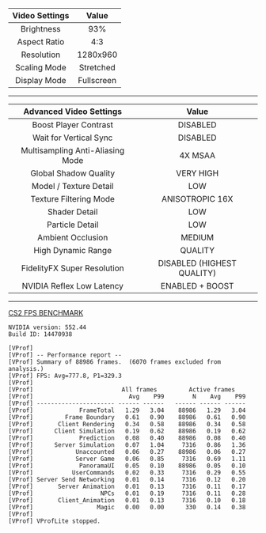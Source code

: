 | Video Settings | Value |
| :---: | :-: |
| Brightness | 93% |
| Aspect Ratio | 4:3 |
| Resolution | 1280x960 |
| Scaling Mode | Stretched |
| Display Mode | Fullscreen |

---

| Advanced Video Settings | Value |
| :---: | :-: |
| Boost Player Contrast | DISABLED |
| Wait for Vertical Sync | DISABLED |
| Multisampling Anti-Aliasing Mode | 4X MSAA |
| Global Shadow Quality | VERY HIGH |
| Model / Texture Detail | LOW |
| Texture Filtering Mode | ANISOTROPIC 16X |
| Shader Detail | LOW |
| Particle Detail | LOW |
| Ambient Occlusion | MEDIUM |
| High Dynamic Range | QUALITY |
| FidelityFX Super Resolution | DISABLED (HIGHEST QUALITY) |
| NVIDIA Reflex Low Latency | ENABLED + BOOST |

---
[CS2 FPS BENCHMARK](https://steamcommunity.com/sharedfiles/filedetails/?id=3240880604)  

```
NVIDIA version: 552.44  
Build ID: 14470938

[VProf] 
[VProf] -- Performance report --
[VProf] Summary of 88986 frames.  (6070 frames excluded from analysis.)
[VProf] FPS: Avg=777.8, P1=329.3
[VProf] 
[VProf]                         All frames         Active frames   
[VProf]                           Avg    P99        N    Avg    P99
[VProf] ---------------------- ------ ------   ------ ------ ------
[VProf]             FrameTotal   1.29   3.04    88986   1.29   3.04
[VProf]         Frame Boundary   0.61   0.90    88986   0.61   0.90
[VProf]       Client Rendering   0.34   0.58    88986   0.34   0.58
[VProf]      Client Simulation   0.19   0.62    88986   0.19   0.62
[VProf]             Prediction   0.08   0.40    88986   0.08   0.40
[VProf]      Server Simulation   0.07   1.04     7316   0.86   1.36
[VProf]            Unaccounted   0.06   0.27    88986   0.06   0.27
[VProf]            Server Game   0.06   0.85     7316   0.69   1.11
[VProf]             PanoramaUI   0.05   0.10    88986   0.05   0.10
[VProf]           UserCommands   0.02   0.33     7316   0.29   0.55
[VProf] Server Send Networking   0.01   0.14     7316   0.12   0.20
[VProf]       Server Animation   0.01   0.13     7316   0.11   0.17
[VProf]                   NPCs   0.01   0.19     7316   0.11   0.28
[VProf]       Client_Animation   0.01   0.13     7316   0.10   0.18
[VProf]                  Magic   0.00   0.00      330   0.14   0.38
[VProf] 
[VProf] VProfLite stopped.
```
